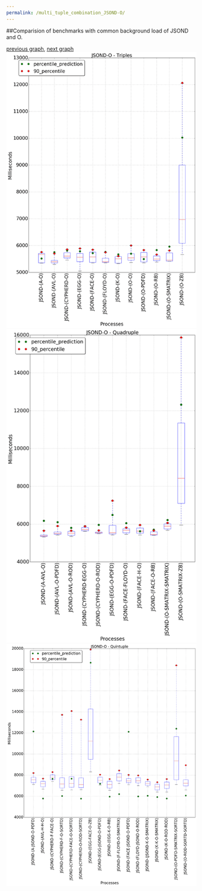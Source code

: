 ```yaml
---
permalink: /multi_tuple_combination_JSOND-O/
---
```


##Comparision of benchmarks with common background load of JSOND and O.

[previous graph](../multi_tuple_combination_JSOND-K/), [next graph](../multi_tuple_combination_JSOND-PDFD/)
![graph figure](./images/triple/JSOND/JSOND-O_box.png)![graph figure](./images/quadruple/JSOND/JSOND-O_box.png)![graph figure](./images/quintuple/JSOND/JSOND-O_box.png)